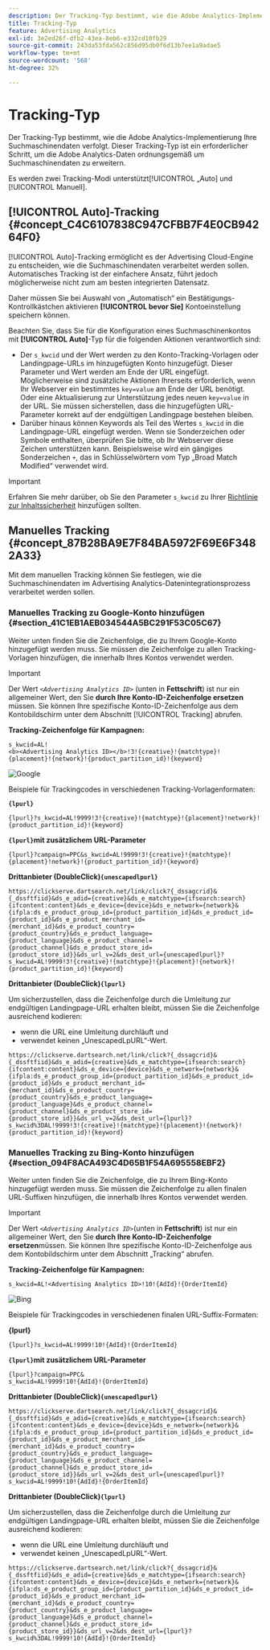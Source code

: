 ```yaml
---
description: Der Tracking-Typ bestimmt, wie die Adobe Analytics-Implementierung Ihre Suchmaschinendaten verfolgt. Dieser Tracking-Typ ist ein erforderlicher Schritt, um die Adobe Analytics-Daten ordnungsgemäß um Suchmaschinendaten zu erweitern.
title: Tracking-Typ
feature: Advertising Analytics
exl-id: 3e2ed26f-dfb2-43ea-8eb6-e332cd10fb29
source-git-commit: 243da53fda562c856d95db0f6d13b7ee1a9adae5
workflow-type: tm+mt
source-wordcount: '568'
ht-degree: 32%

---
```


# Tracking-Typ

Der Tracking-Typ bestimmt, wie die Adobe Analytics-Implementierung Ihre Suchmaschinendaten verfolgt. Dieser Tracking-Typ ist ein erforderlicher Schritt, um die Adobe Analytics-Daten ordnungsgemäß um Suchmaschinendaten zu erweitern.

<!--

Here is a video overview of how to implement the Advertising Analytics tracking template:

>[!VIDEO](https://video.tv.adobe.com/v/23120/?quality=12)

-->

Es werden zwei Tracking-Modi unterstützt[!UICONTROL  „Auto] und [!UICONTROL Manuell].

## [!UICONTROL Auto]-Tracking {#concept_C4C6107838C947CFBB7F4E0CB94264F0}

[!UICONTROL Auto]-Tracking ermöglicht es der Advertising Cloud-Engine zu entscheiden, wie die Suchmaschinendaten verarbeitet werden sollen. Automatisches Tracking ist der einfachere Ansatz, führt jedoch möglicherweise nicht zum am besten integrierten Datensatz.

Daher müssen Sie bei Auswahl von „Automatisch“ ein Bestätigungs-Kontrollkästchen aktivieren **[!UICONTROL bevor Sie]** Kontoeinstellung speichern können.

Beachten Sie, dass Sie für die Konfiguration eines Suchmaschinenkontos mit **[!UICONTROL Auto]**-Typ für die folgenden Aktionen verantwortlich sind:

* Der `s_kwcid` und der Wert werden zu den Konto-Tracking-Vorlagen oder Landingpage-URLs im hinzugefügten Konto hinzugefügt. Dieser Parameter und Wert werden am Ende der URL eingefügt. Möglicherweise sind zusätzliche Aktionen Ihrerseits erforderlich, wenn Ihr Webserver ein bestimmtes `key=value` am Ende der URL benötigt. Oder eine Aktualisierung zur Unterstützung jedes neuen `key=value` in der URL. Sie müssen sicherstellen, dass die hinzugefügten URL-Parameter korrekt auf der endgültigen Landingpage bestehen bleiben.
* Darüber hinaus können Keywords als Teil des Wertes `s_kwcid` in die Landingpage-URL eingefügt werden. Wenn sie Sonderzeichen oder Symbole enthalten, überprüfen Sie bitte, ob Ihr Webserver diese Zeichen unterstützen kann. Beispielsweise wird ein gängiges Sonderzeichen `+`, das in Schlüsselwörtern vom Typ „Broad Match Modified“ verwendet wird.

>[!IMPORTANT]
>
>Erfahren Sie mehr darüber, ob Sie den Parameter `s_kwcid` zu Ihrer [Richtlinie zur Inhaltssicherheit](https://experienceleague.adobe.com/en/docs/id-service/using/reference/csp) hinzufügen sollten.

## Manuelles Tracking {#concept_87B28BA9E7F84BA5972F69E6F3482A33}

Mit dem manuellen Tracking können Sie festlegen, wie die Suchmaschinendaten im Advertising Analytics-Datenintegrationsprozess verarbeitet werden sollen.

### Manuelles Tracking zu Google-Konto hinzufügen {#section_41C1EB1AEB034544A5BC291F53C05C67}

Weiter unten finden Sie die Zeichenfolge, die zu Ihrem Google-Konto hinzugefügt werden muss. Sie müssen die Zeichenfolge zu allen Tracking-Vorlagen hinzufügen, die innerhalb Ihres Kontos verwendet werden.

>[!IMPORTANT]
>
>Der Wert *`<Advertising Analytics ID>`* (unten in **Fettschrift**) ist nur ein allgemeiner Wert, den Sie **durch Ihre Konto-ID-Zeichenfolge ersetzen** müssen. Sie können Ihre spezifische Konto-ID-Zeichenfolge aus dem Kontobildschirm unter dem Abschnitt [!UICONTROL Tracking] abrufen.

**Tracking-Zeichenfolge für Kampagnen:**

```
s_kwcid=AL! 
<b><Advertising Analytics ID></b>!3!{creative}!{matchtype}!{placement}!{network}!{product_partition_id}!{keyword}
```

![Google](/help/integrate/c-advertising-analytics/c-adanalytics-workflow/assets/google-account.png)

Beispiele für Trackingcodes in verschiedenen Tracking-Vorlagenformaten:

**`{lpurl}`**

```
{lpurl}?s_kwcid=AL!9999!3!{creative}!{matchtype}!{placement}!network}!{product_partition_id}!{keyword}
```

**`{lpurl}`mit zusätzlichem URL-Parameter**

```
{lpurl}?campaign=PPC&s_kwcid=AL!9999!3!{creative}!{matchtype}!{placement}!network}!{product_partition_id}!{keyword}
```

**Drittanbieter (DoubleClick)`{unescapedlpurl}`**

```
https://clickserve.dartsearch.net/link/click?{_dssagcrid}&{_dssftfiid}&ds_e_adid={creative}&ds_e_matchtype={ifsearch:search}{ifcontent:content}&ds_e_device={device}&ds_e_network={network}&{ifpla:ds_e_product_group_id={product_partition_id}&ds_e_product_id={product_id}&ds_e_product_merchant_id={merchant_id}&ds_e_product_country={product_country}&ds_e_product_language={product_language}&ds_e_product_channel={product_channel}&ds_e_product_store_id={product_store_id}}&ds_url_v=2&ds_dest_url={unescapedlpurl}?s_kwcid=AL!9999!3!{creative}!{matchtype}!{placement}!{network}!{product_partition_id}!{keyword}
```

**Drittanbieter (DoubleClick)`{lpurl}`**

Um sicherzustellen, dass die Zeichenfolge durch die Umleitung zur endgültigen Landingpage-URL erhalten bleibt, müssen Sie die Zeichenfolge ausreichend kodieren:

* wenn die URL eine Umleitung durchläuft und
* verwendet keinen „UnescapedLpURL“-Wert.


```
https://clickserve.dartsearch.net/link/click?{_dssagcrid}&{_dssftfiid}&ds_e_adid={creative}&ds_e_matchtype={ifsearch:search}{ifcontent:content}&ds_e_device={device}&ds_e_network={network}&{ifpla:ds_e_product_group_id={product_partition_id}&ds_e_product_id={product_id}&ds_e_product_merchant_id={merchant_id}&ds_e_product_country={product_country}&ds_e_product_language={product_language}&ds_e_product_channel={product_channel}&ds_e_product_store_id={product_store_id}}&ds_url_v=2&ds_dest_url={lpurl}?s_kwcid%3DAL!9999!3!{creative}!{matchtype}!{placement}!{network}!{product_partition_id}!{keyword}
```

### Manuelles Tracking zu Bing-Konto hinzufügen {#section_094F8ACA493C4D65B1F54A695558EBF2}

Weiter unten finden Sie die Zeichenfolge, die zu Ihrem Bing-Konto hinzugefügt werden muss. Sie müssen die Zeichenfolge zu allen finalen URL-Suffixen hinzufügen, die innerhalb Ihres Kontos verwendet werden.

>[!IMPORTANT]
>
>Der Wert _`<Advertising Analytics ID>`_(unten in **Fettschrift**) ist nur ein allgemeiner Wert, den Sie **durch Ihre Konto-ID-Zeichenfolge ersetzen**müssen. Sie können Ihre spezifische Konto-ID-Zeichenfolge aus dem Kontobildschirm unter dem Abschnitt „Tracking“ abrufen.

**Tracking-Zeichenfolge für Kampagnen:**

```
s_kwcid=AL!<Advertising Analytics ID>!10!{AdId}!{OrderItemId} 
```

![Bing](/help/integrate/c-advertising-analytics/c-adanalytics-workflow/assets/bing-account.png)

Beispiele für Trackingcodes in verschiedenen finalen URL-Suffix-Formaten:

**{lpurl}**

```
{lpurl}?s_kwcid=AL!9999!10!{AdId}!{OrderItemId}
```

**`{lpurl}`mit zusätzlichem URL-Parameter**

```
{lpurl}?campaign=PPC&
s_kwcid=AL!9999!10!{AdId}!{OrderItemId}
```

**Drittanbieter (DoubleClick)`{unescapedlpurl}`**

```
https://clickserve.dartsearch.net/link/click?{_dssagcrid}&{_dssftfiid}&ds_e_adid={creative}&ds_e_matchtype={ifsearch:search}{ifcontent:content}&ds_e_device={device}&ds_e_network={network}&{ifpla:ds_e_product_group_id={product_partition_id}&ds_e_product_id={product_id}&ds_e_product_merchant_id={merchant_id}&ds_e_product_country={product_country}&ds_e_product_language={product_language}&ds_e_product_channel={product_channel}&ds_e_product_store_id={product_store_id}}&ds_url_v=2&ds_dest_url={unescapedlpurl}?s_kwcid=AL!9999!10!{AdId}!{OrderItemId}
```

**Drittanbieter (DoubleClick)`{lpurl}`**

Um sicherzustellen, dass die Zeichenfolge durch die Umleitung zur endgültigen Landingpage-URL erhalten bleibt, müssen Sie die Zeichenfolge ausreichend kodieren:

* wenn die URL eine Umleitung durchläuft und
* verwendet keinen „UnescapedLpURL“-Wert.

```
https://clickserve.dartsearch.net/link/click?{_dssagcrid}&{_dssftfiid}&ds_e_adid={creative}&ds_e_matchtype={ifsearch:search}{ifcontent:content}&ds_e_device={device}&ds_e_network={network}&{ifpla:ds_e_product_group_id={product_partition_id}&ds_e_product_id={product_id}&ds_e_product_merchant_id={merchant_id}&ds_e_product_country={product_country}&ds_e_product_language={product_language}&ds_e_product_channel={product_channel}&ds_e_product_store_id={product_store_id}}&ds_url_v=2&ds_dest_url={lpurl}?s_kwcid%3DAL!9999!10!{AdId}!{OrderItemId}
```
